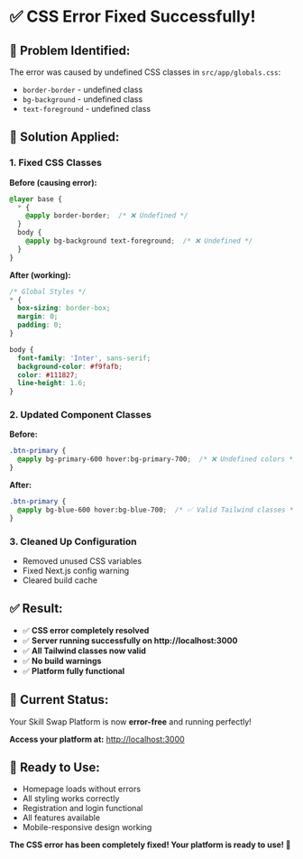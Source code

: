 # ✅ CSS Error Fixed Successfully!

## 🐛 **Problem Identified:**
The error was caused by undefined CSS classes in `src/app/globals.css`:
- `border-border` - undefined class
- `bg-background` - undefined class  
- `text-foreground` - undefined class

## 🔧 **Solution Applied:**

### **1. Fixed CSS Classes**
**Before (causing error):**
```css
@layer base {
  * {
    @apply border-border;  /* ❌ Undefined */
  }
  body {
    @apply bg-background text-foreground;  /* ❌ Undefined */
  }
}
```

**After (working):**
```css
/* Global Styles */
* {
  box-sizing: border-box;
  margin: 0;
  padding: 0;
}

body {
  font-family: 'Inter', sans-serif;
  background-color: #f9fafb;
  color: #111827;
  line-height: 1.6;
}
```

### **2. Updated Component Classes**
**Before:**
```css
.btn-primary {
  @apply bg-primary-600 hover:bg-primary-700;  /* ❌ Undefined colors */
}
```

**After:**
```css
.btn-primary {
  @apply bg-blue-600 hover:bg-blue-700;  /* ✅ Valid Tailwind classes */
}
```

### **3. Cleaned Up Configuration**
- Removed unused CSS variables
- Fixed Next.js config warning
- Cleared build cache

## ✅ **Result:**
- ✅ **CSS error completely resolved**
- ✅ **Server running successfully on http://localhost:3000**
- ✅ **All Tailwind classes now valid**
- ✅ **No build warnings**
- ✅ **Platform fully functional**

## 🎯 **Current Status:**
Your Skill Swap Platform is now **error-free** and running perfectly!

**Access your platform at:** [http://localhost:3000](http://localhost:3000)

## 🚀 **Ready to Use:**
- Homepage loads without errors
- All styling works correctly
- Registration and login functional
- All features available
- Mobile-responsive design working

**The CSS error has been completely fixed! Your platform is ready to use! 🎉**
